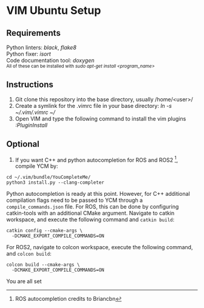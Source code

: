 # VIM Ubuntu Setup
## Requirements
Python linters: *black*, *flake8*<br />
Python fixer: *isort* <br />
Code documentation tool: *doxygen* <br />
<sub>All of these can be installed with *sudo apt-get install &lt;program_name&gt;* </sub>

## Instructions
1) Git clone this repository into the base directory, usually /home/&lt;user&gt;/ <br />
2) Create a symlink for the .vimrc file in your base directory: *ln -s ~/.vim/.vimrc ~/* <br />
3) Open VIM and type the following command to install the vim plugins *:PluginInstall* <br />

## Optional
1) If you want C++ and python autocompletion for ROS and ROS2 [^1], compile YCM by: <br />

```
cd ~/.vim/bundle/YouCompleteMe/
python3 install.py --clang-completer
```
Python autocompletion is ready at this point. However, for C++ additional compilation flags need to be passed to YCM through a `compile_commands.json` file. For ROS, this can be done by configuring catkin-tools  with an additional CMake argument. Navigate to catkin workspace, and execute the following command and `catkin build`: <br />

```
catkin config --cmake-args \
  -DCMAKE_EXPORT_COMPILE_COMMANDS=ON
```
For ROS2, navigate to colcon workspace, execute the following command, and `colcon build`:<br />

```
colcon build --cmake-args \
  -DCMAKE_EXPORT_COMPILE_COMMANDS=ON
```

You are all set <br />


[^1]: ROS autocompletion credits to Briancbn 
